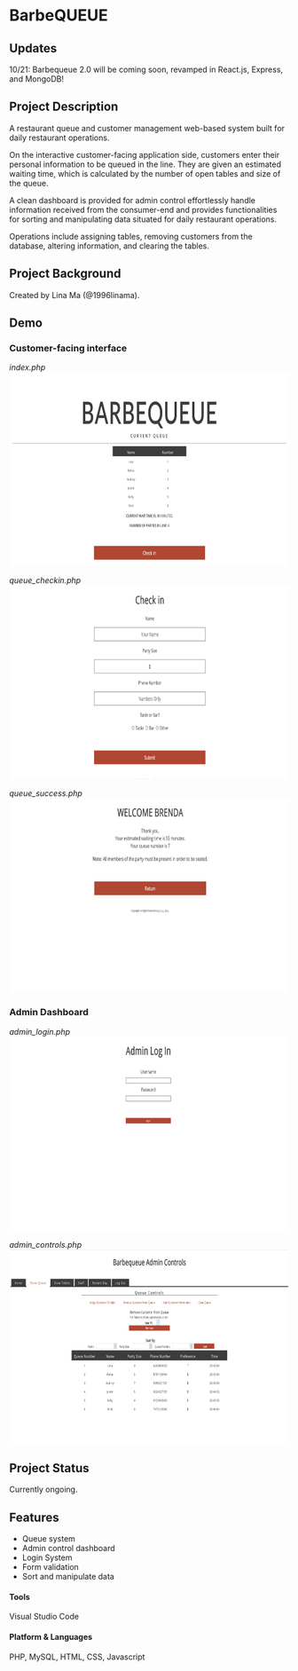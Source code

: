 # BarbeQUEUE 

## Updates
10/21: Barbequeue 2.0 will be coming soon, revamped in React.js, Express, and MongoDB!

## <b>Project Description</b>
A restaurant queue and customer management web-based system built for daily restaurant operations.

On the interactive customer-facing application side, customers enter their personal information to be queued in the line.
They are given an estimated waiting time, which is calculated by the number of open tables and size of the queue.

A clean dashboard is provided for admin control effortlessly handle information received from the consumer-end and provides functionalities for sorting and manipulating data situated for daily restaurant operations.

Operations include assigning tables, removing customers from the database, altering information, and clearing the tables.

<p>

## <b> Project Background</b>
Created by Lina Ma (@1996linama).

<p>
  
## <b> Demo </b> 

### Customer-facing interface 
<i> index.php </i><br>
<img src="https://github.com/1996linama/BarbeQUEUE/blob/master/screenshots/index.png" width="788" height="350" />
</p><p>
<i> queue_checkin.php </i><br>
<img src="https://github.com/1996linama/BarbeQUEUE/blob/master/screenshots/queue_checkin.png" width="788" height="350" />
</p><p>
<i> queue_success.php </i><br>
<img src="https://github.com/1996linama/BarbeQUEUE/blob/master/screenshots/queue_success.png" width="788" height="350" />
</p><p>

### Admin Dashboard  
<i> admin_login.php </i><br>
<img src="https://github.com/1996linama/BarbeQUEUE/blob/master/screenshots/admin_login.png" width="788" height="350" />
</p><p>
<i> admin_controls.php </i><br>
<img src="https://github.com/1996linama/BarbeQUEUE/blob/master/screenshots/admin_controls.png" width="788" height="350" />
</p>

## <b> Project Status </b> 
Currently ongoing.<p>

## <b> Features </b>
* Queue system
* Admin control dashboard
* Login System
* Form validation
* Sort and manipulate data

#### Tools
Visual Studio Code

#### Platform & Languages
PHP, MySQL, HTML, CSS, Javascript
